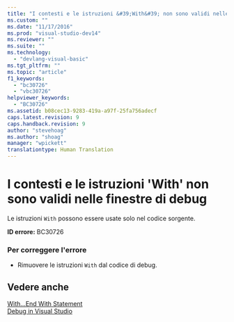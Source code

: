 ```yaml
---
title: "I contesti e le istruzioni &#39;With&#39; non sono validi nelle finestre di debug | Microsoft Docs"
ms.custom: ""
ms.date: "11/17/2016"
ms.prod: "visual-studio-dev14"
ms.reviewer: ""
ms.suite: ""
ms.technology: 
  - "devlang-visual-basic"
ms.tgt_pltfrm: ""
ms.topic: "article"
f1_keywords: 
  - "bc30726"
  - "vbc30726"
helpviewer_keywords: 
  - "BC30726"
ms.assetid: b08cec13-9283-419a-a97f-25fa756adecf
caps.latest.revision: 9
caps.handback.revision: 9
author: "stevehoag"
ms.author: "shoag"
manager: "wpickett"
translationtype: Human Translation
---
```

# I contesti e le istruzioni &#39;With&#39; non sono validi nelle finestre di debug
Le istruzioni `With` possono essere usate solo nel codice sorgente.  
  
 **ID errore:** BC30726  
  
### Per correggere l'errore  
  
-   Rimuovere le istruzioni `With` dal codice di debug.  
  
## Vedere anche  
 [With...End With Statement](../../visual-basic/language-reference/statements/with-end-with-statement.md)   
 [Debug in Visual Studio](/visual-studio/debugger/debugging-in-visual-studio)